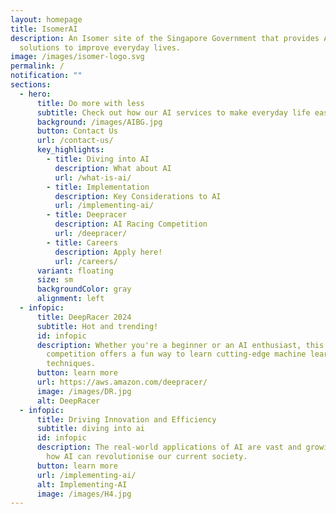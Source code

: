 ```yaml
---
layout: homepage
title: IsomerAI
description: An Isomer site of the Singapore Government that provides AI
  solutions to improve everyday lives.
image: /images/isomer-logo.svg
permalink: /
notification: ""
sections:
  - hero:
      title: Do more with less
      subtitle: Check out how our AI services to make everyday life easier!
      background: /images/AIBG.jpg
      button: Contact Us
      url: /contact-us/
      key_highlights:
        - title: Diving into AI
          description: What about AI
          url: /what-is-ai/
        - title: Implementation
          description: Key Considerations to AI
          url: /implementing-ai/
        - title: Deepracer
          description: AI Racing Competition
          url: /deepracer/
        - title: Careers
          description: Apply here!
          url: /careers/
      variant: floating
      size: sm
      backgroundColor: gray
      alignment: left
  - infopic:
      title: DeepRacer 2024
      subtitle: Hot and trending!
      id: infopic
      description: Whether you're a beginner or an AI enthusiast, this hands-on
        competition offers a fun way to learn cutting-edge machine learning
        techniques.
      button: learn more
      url: https://aws.amazon.com/deepracer/
      image: /images/DR.jpg
      alt: DeepRacer
  - infopic:
      title: Driving Innovation and Efficiency
      subtitle: diving into ai
      id: infopic
      description: The real-world applications of AI are vast and growing. Understand
        how AI can revolutionise our current society.
      button: learn more
      url: /implementing-ai/
      alt: Implementing-AI
      image: /images/H4.jpg
---
```

